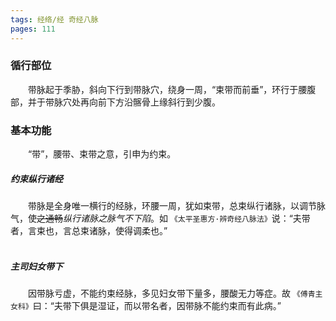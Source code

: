```yaml
---
tags: 经络/经 奇经八脉
pages: 111
---
```

### 循行部位
&emsp;&emsp;带脉起于季胁，斜向下行到带脉穴，绕身一周，“束带而前垂”，环行于腰腹部，并于带脉穴处再向前下方沿髂骨上缘斜行到少腹。

### 基本功能
&emsp;&emsp;“带”，腰带、束带之意，引申为约束。

##### 约束纵行诸经
&emsp;&emsp;带脉是全身唯一横行的经脉，环腰一周，犹如束带，总束纵行诸脉，以调节脉气，使~~之通畅~~<dfn>纵行诸脉之脉气不下陷</dfn>。如 `《太平圣惠方·辨奇经八脉法》`说：“夫带者，言束也，言总束诸脉，使得调柔也。”<br></br>

##### 主司妇女带下
&emsp;&emsp;因带脉亏虚，不能约束经脉，多见妇女带下量多，腰酸无力等症。故 `《傅青主女科》`曰：“夫带下俱是湿证，而以带名者，因带脉不能约束而有此病。”

<div align=center>
	<div src="带脉.png" width=72% class="internal-embed">
	</div>
</div>